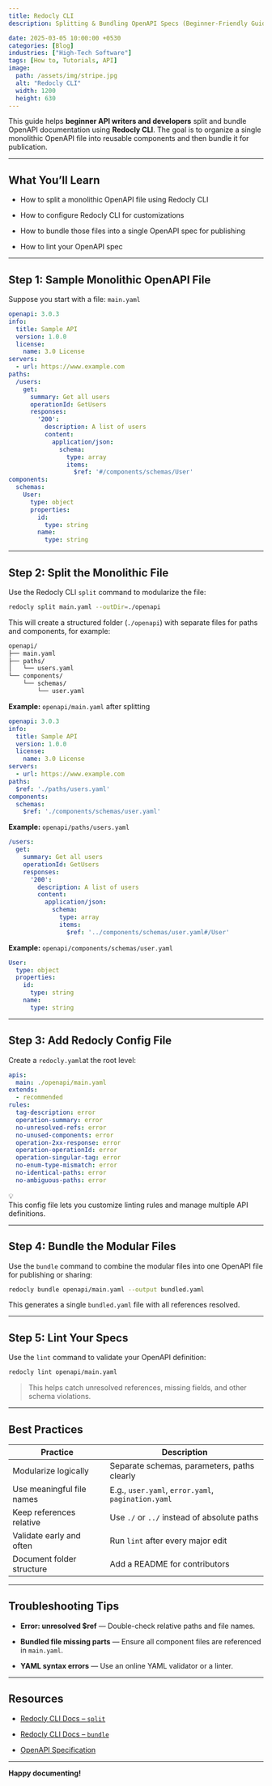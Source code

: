 ```yaml
---
title: Redocly CLI
description: Splitting & Bundling OpenAPI Specs (Beginner-Friendly Guide)

date: 2025-03-05 10:00:00 +0530
categories: [Blog]
industries: ["High-Tech Software"]
tags: [How to, Tutorials, API]
image:
  path: /assets/img/stripe.jpg
  alt: "Redocly CLI"
  width: 1200
  height: 630
---
```



This guide helps **beginner API writers and developers** split and bundle OpenAPI documentation using **Redocly CLI**. The goal is to organize a single monolithic OpenAPI file into reusable components and then bundle it for publication.

---

## What You’ll Learn

* How to split a monolithic OpenAPI file using Redocly CLI
    
* How to configure Redocly CLI for customizations
    
* How to bundle those files into a single OpenAPI spec for publishing
    
* How to lint your OpenAPI spec
    

---

## Step 1: Sample Monolithic OpenAPI File

Suppose you start with a file: `main.yaml`

```yaml
openapi: 3.0.3
info:
  title: Sample API
  version: 1.0.0
  license:
    name: 3.0 License
servers:
  - url: https://www.example.com
paths:
  /users:
    get:
      summary: Get all users
      operationId: GetUsers
      responses:
        '200':
          description: A list of users
          content:
            application/json:
              schema:
                type: array
                items:
                  $ref: '#/components/schemas/User'
components:
  schemas:
    User:
      type: object
      properties:
        id:
          type: string
        name:
          type: string
```

---

## Step 2: Split the Monolithic File

Use the Redocly CLI `split` command to modularize the file:

```bash
redocly split main.yaml --outDir=./openapi
```

This will create a structured folder (`./openapi`) with separate files for paths and components, for example:

```markdown
openapi/
├── main.yaml
├── paths/
│   └── users.yaml
└── components/
    └── schemas/
        └── user.yaml
```

**Example:** `openapi/main.yaml` after splitting

```yaml
openapi: 3.0.3
info:
  title: Sample API
  version: 1.0.0
  license:
    name: 3.0 License
servers:
  - url: https://www.example.com
paths:
  $ref: './paths/users.yaml'
components:
  schemas:
    $ref: './components/schemas/user.yaml'
```

**Example:** `openapi/paths/users.yaml`

```yaml
/users:
  get:
    summary: Get all users
    operationId: GetUsers
    responses:
      '200':
        description: A list of users
        content:
          application/json:
            schema:
              type: array
              items:
                $ref: '../components/schemas/user.yaml#/User'
```

**Example:** `openapi/components/schemas/user.yaml`

```yaml
User:
  type: object
  properties:
    id:
      type: string
    name:
      type: string
```

---

## Step 3: Add Redocly Config File

Create a `redocly.yaml`at the root level:

```yaml
apis:
  main: ./openapi/main.yaml
extends:
  - recommended
rules:
  tag-description: error
  operation-summary: error
  no-unresolved-refs: error
  no-unused-components: error
  operation-2xx-response: error
  operation-operationId: error
  operation-singular-tag: error
  no-enum-type-mismatch: error
  no-identical-paths: error
  no-ambiguous-paths: error
```

<div data-node-type="callout">
<div data-node-type="callout-emoji">💡</div>
<div data-node-type="callout-text">This config file lets you customize linting rules and manage multiple API definitions.</div>
</div>

---

## Step 4: Bundle the Modular Files

Use the `bundle` command to combine the modular files into one OpenAPI file for publishing or sharing:

```bash
redocly bundle openapi/main.yaml --output bundled.yaml
```

This generates a single `bundled.yaml` file with all references resolved.

---

## Step 5: Lint Your Specs

Use the `lint` command to validate your OpenAPI definition:

```bash
redocly lint openapi/main.yaml
```

> This helps catch unresolved references, missing fields, and other schema violations.

---

## Best Practices

| **Practice** | **Description** |
| --- | --- |
| Modularize logically | Separate schemas, parameters, paths clearly |
| Use meaningful file names | E.g., `user.yaml`, `error.yaml`, `pagination.yaml` |
| Keep references relative | Use `./` or `../` instead of absolute paths |
| Validate early and often | Run `lint` after every major edit |
| Document folder structure | Add a README for contributors |

---

## Troubleshooting Tips

* **Error: unresolved $ref** — Double-check relative paths and file names.
    
* **Bundled file missing parts** — Ensure all component files are referenced in `main.yaml`.
    
* **YAML syntax errors** — Use an online YAML validator or a linter.
    

---

## Resources

* [Redocly CLI Docs – `split`](https://redocly.com/docs/cli/commands/split)
    
* [Redocly CLI Docs – `bundle`](https://redocly.com/docs/cli/commands/bundle)
    
* [OpenAPI Specification](https://spec.openapis.org/oas/latest.html)
    

---

**Happy documenting!**